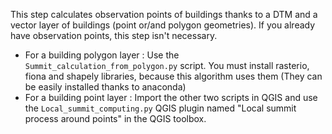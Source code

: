 This step calculates observation points of buildings thanks to a DTM and a vector layer of buildings (point or/and polygon geometries).
If you already have observation points, this step isn't necessary.
- For a building polygon layer : Use the `Summit_calculation_from_polygon.py` script. You must install rasterio, fiona and shapely libraries, because this algorithm uses them (They can be easily installed thanks to anaconda) 
- For a building point layer : Import the other two scripts in QGIS and use the `Local_summit_computing.py` QGIS plugin named "Local summit process around points" in the QGIS toolbox.
